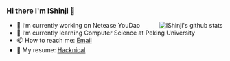 ### Hi there I'm IShinji 👋

<img align="right" src="https://github-readme-stats.vercel.app/api?username=IShinji&show_icons=true&icon_color=0366d6&bg_color=ffffff&hide_title=true&hide=contribs&include_all_commits=true" alt="IShinji's github stats"/>

- 🔭 I’m currently working on Netease YouDao
- 🌱 I’m currently learning Computer Science at Peking University
- 📫 How to reach me: [Email](mailto:icanghai@foxmail.com)
- 🔗 My resume: [Hacknical](https://hacknical.com/IShinji/resume)
<!-- 
- 👯 I’m looking to collaborate on ...
- 🤔 I’m looking for help with ...
- 💬 Ask me about ...
- 😄 Pronouns: ...
- ⚡ Fun fact: ...
-->
